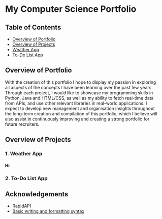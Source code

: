 # My Computer Science Portfolio

## Table of Contents
- [Overview of Portfolio](#Overview-of-Portfolio)
- [Overview of Projects](#Overview-of-Projects)
- [Weather App](#Weather-App)
- [To-Do List App](#To-Do-List-App)

## Overview of Portfolio
With the creation of this portfolio I hope to display my passion in exploring all aspects of the concepts I have been learning over the past few years. Through each project, I would like to showcase my programming skills in Python, Java and HTML/CSS, as well as my ability to fetch real-time data from APIs, and use other relevant libraries in real-world applications.
I expect to develop new management and organisation insights throughout the long-term creation and compilation of this portfolio, which I believe will also assist in continuously improving and creating a strong portfolio for future recruiters.

## Overview of Projects

### 1. Weather App
#### Hi

### 2. To-Do List App

## Acknowledgements
- RapidAPI
- [Basic writing and formatting syntax](https://docs.github.com/en/get-started/writing-on-github/getting-started-with-writing-and-formatting-on-github/basic-writing-and-formatting-syntax#links)

